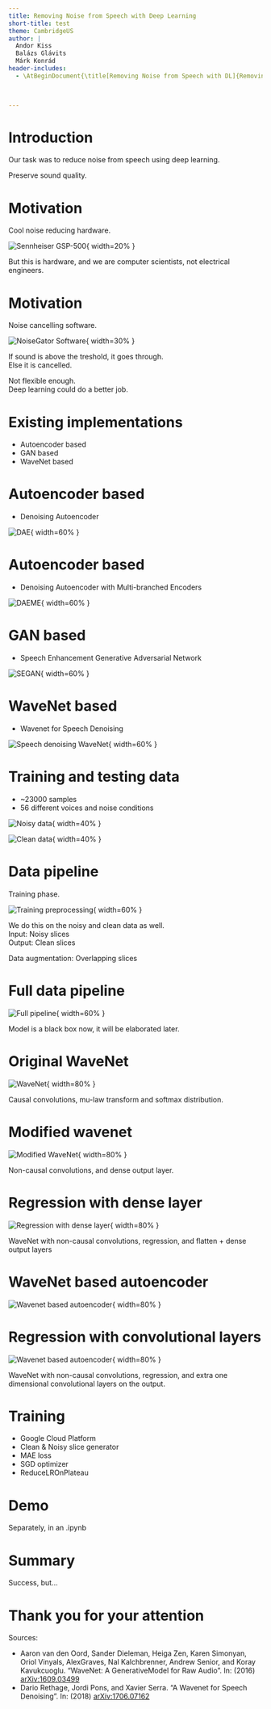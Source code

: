 ```yaml
---
title: Removing Noise from Speech with Deep Learning
short-title: test
theme: CambridgeUS
author: |
  Andor Kiss  
  Balázs Glávits  
  Márk Konrád  
header-includes:
  - \AtBeginDocument{\title[Removing Noise from Speech with DL]{Removing Noise from Speech with Deep Learning}}

  

---
```


# Introduction

Our task was to reduce noise from speech using deep learning.  

Preserve sound quality.

# Motivation

Cool noise reducing hardware.

![Sennheiser GSP-500](img/gsp-500.jpg){ width=20% }

But this is hardware, and we are computer scientists, not electrical engineers.  

# Motivation

Noise cancelling software.

![NoiseGator Software](img/noisegator.jpg){ width=30% }

If sound is above the treshold, it goes through.  
Else it is cancelled.  

Not flexible enough.  
Deep learning could do a better job.

# Existing implementations
 - Autoencoder based
 - GAN based
 - WaveNet based

# Autoencoder based
 - Denoising Autoencoder
 
 ![DAE](img/dae.png){ width=60% }
 
# Autoencoder based
 - Denoising Autoencoder with Multi-branched Encoders
 
  ![DAEME](img/daeme.png){ width=60% }

# GAN based
 - Speech Enhancement Generative Adversarial Network
 
  ![SEGAN](img/segan.png){ width=60% }

# WaveNet based
 - Wavenet for Speech Denoising
 
  ![Speech denoising WaveNet](img/sd_wavenet.png){ width=60% }

# Training and testing data
 - ~23000 samples
 - 56 different voices and noise conditions

  ![Noisy data](img/wave_noisy.png){ width=40% }
 
  ![Clean data](img/wave_clean.png){ width=40% }

# Data pipeline

Training phase.

![Training preprocessing](img/Preprocess1.JPG){ width=60% }
 
We do this on the noisy and clean data as well.  
Input: Noisy slices  
Output: Clean slices  

Data augmentation: Overlapping slices  

# Full data pipeline

![Full pipeline](img/Preprocess2.JPG){ width=60% }  

Model is a black box now, it will be elaborated later.  

# Original WaveNet

![WaveNet](img/wavenet.png){ width=80% }  

Causal convolutions, mu-law transform and softmax distribution.

# Modified wavenet

![Modified WaveNet](img/wavenet_dense.png){ width=80% }  

Non-causal convolutions, and dense output layer.

# Regression with dense layer

![Regression with dense layer](img/regression_dense.png){ width=80% }  

WaveNet with non-causal convolutions, regression, and flatten + dense output layers

# WaveNet based autoencoder

![Wavenet based autoencoder](img/autoencoder.png){ width=80% } 

# Regression with convolutional layers
 
![Wavenet based autoencoder](img/our_network.png){ width=80% }  

WaveNet with non-causal convolutions, regression, and extra one dimensional convolutional layers on the output.

# Training

- Google Cloud Platform
- Clean & Noisy slice generator
- MAE loss
- SGD optimizer
- ReduceLROnPlateau

# Demo

Separately, in an .ipynb

# Summary

Success, but...

# Thank you for your attention

Sources:
 
- Aaron van den Oord, Sander Dieleman, Heiga Zen, Karen Simonyan, Oriol Vinyals, AlexGraves, Nal Kalchbrenner, Andrew Senior, and Koray Kavukcuoglu. “WaveNet: A GenerativeModel for Raw Audio”. In: (2016) [arXiv:1609.03499](https://arxiv.org/abs/1609.03499)
- Dario Rethage, Jordi Pons, and Xavier Serra. “A Wavenet for Speech Denoising”. In: (2018) [arXiv:1706.07162](https://arxiv.org/abs/1706.07162)

